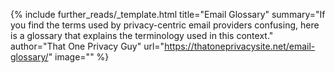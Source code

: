 {%
  include further_reads/_template.html
  title="Email Glossary"
  summary="If you find the terms used by privacy-centric email providers confusing, here is a glossary that explains the terminology used in this context."
  author="That One Privacy Guy"
  url="https://thatoneprivacysite.net/email-glossary/"
  image=""
%}
